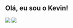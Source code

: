 ## Olá, eu sou o Kevin!

![](https://play.google.com/store/apps/details?id=com.riffsy.FBMGIFApp)
![](https://play.google.com/store/apps/details?id=com.riffsy.FBMGIFApp)
